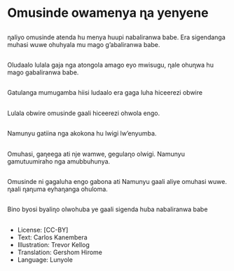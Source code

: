 # Omusinde owamenya ɳa yenyene

##
ɳaliyo omusinde atenda
hu menya huupi
nabaliranwa babe.
Era sigendanga muhasi
wuwe ohuhyala mu
mago g’abaliranwa
babe.


##
Oludaalo lulala gaja nga
atongola amago eyo
mwisugu, ɳale ohuɳwa
hu mago gabaliranwa
babe.


##
Gatulanga mumugamba
hiisi ludaalo era gaga
luha hiceerezi obwire


##
Lulala obwire omusinde
gaali hiceerezi ohwola
engo.


##
Namunyu gatiina nga
akokona hu lwigi
lw’enyumba.


##
Omuhasi, gaɳeega ati
nje wamwe, gegulaɳo
olwigi.
Namunyu
gamutuumiraho nga
amubbuhunya.


##
Omusinde ni gagaluha
engo gabona ati
Namunyu gaali aliye
omuhasi wuwe.
ɳaali ɳaɳuma
eyhaɳanga ohuloma.


##
Bino byosi byaliɳo
olwohuba ye gaali
sigenda huba
nabaliranwa babe


##
* License: [CC-BY]
* Text: Carlos Kanembera
* Illustration: Trevor Kellog
* Translation: Gershom Hirome
* Language: Lunyole


